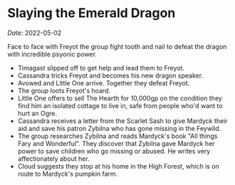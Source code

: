 # Slaying the Emerald Dragon

*Date:* 2022-05-02

Face to face with Freyot the group fight tooth and nail to defeat the dragon with incredible psyonic power.

* Timagast slipped off to get help and lead them to Freyot.
* Cassandra tricks Freyot and becomes his new dragon speaker.
* Avowed and Little One arrive. Together they defeat Freyot.
* The group loots Freyot's hoard.
* Little One offers to sell The Hearth for 10,000gp on the condition they find him an isolated cottage to live in, safe from people who'd want to hurt an Ogre.
* Cassandra receives a letter from the Scarlet Sash to give Mardyck their aid and save his patron Zybilna who has gone missing in the Feywild.
* The group researches Zybilna and reads Mardyck's book "All things Fary and Wonderful". They discover that Zybilna gave Mardyck her power to save children who go missing or abused. He writes very affectionately about her.
* Cloud suggests they stop at his home in the High Forest, which is on route to Mardyck's pumpkin farm.